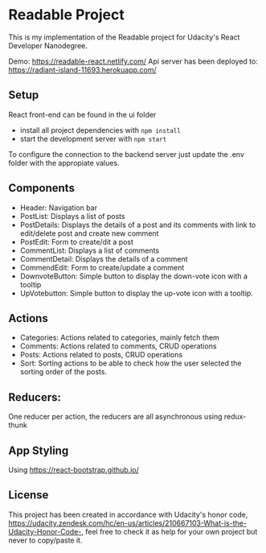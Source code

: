# Readable Project

This is my implementation of the Readable project for Udacity's React Developer Nanodegree.

Demo: https://readable-react.netlify.com/
Api server has been deployed to: https://radiant-island-11693.herokuapp.com/

## Setup

React front-end can be found in the ui folder

* install all project dependencies with `npm install`
* start the development server with `npm start`

To configure the connection to the backend server just update the .env folder with the appropiate values.

## Components

* Header: Navigation bar
* PostList: Displays a list of posts
* PostDetails: Displays the details of a post and its comments with link to edit/delete post and create new comment
* PostEdit: Form to create/dit a post
* CommentList: Displays a list of comments
* CommentDetail: Displays the details of a comment
* CommendEdit: Form to create/update a comment
* DownvoteButton: Simple button to display the down-vote icon with a tooltip
* UpVotebutton: Simple button to display the up-vote icon with a tooltip.

## Actions

* Categories: Actions related to categories, mainly fetch them
* Comments: Actions related to comments, CRUD operations
* Posts: Actions related to posts, CRUD operations
* Sort: Sorting actions to be able to check how the user selected the sorting order of the posts.

## Reducers:

One reducer per action, the reducers are all asynchronous using redux-thunk

## App Styling

Using https://react-bootstrap.github.io/

## License

This project has been created in accordance with Udacity's honor code, https://udacity.zendesk.com/hc/en-us/articles/210667103-What-is-the-Udacity-Honor-Code-, feel free to check it as help for your own project but never to copy/paste it.